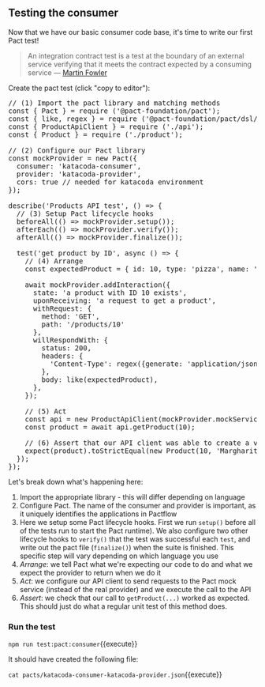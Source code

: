 ## Testing the consumer

Now that we have our basic consumer code base, it's time to write our first Pact test!

> An integration contract test is a test at the boundary of an external service verifying that it meets the contract expected by a consuming service — [Martin Fowler](https://martinfowler.com/bliki/IntegrationContractTest.html)




Create the pact
 test (click "copy to editor"):

<pre class="file" data-filename="consumer.pact.spec.js" data-target="replace">
// (1) Import the pact library and matching methods
const { Pact } = require ('@pact-foundation/pact');
const { like, regex } = require ('@pact-foundation/pact/dsl/matchers');
const { ProductApiClient } = require ('./api');
const { Product } = require ('./product');

// (2) Configure our Pact library
const mockProvider = new Pact({
  consumer: 'katacoda-consumer',
  provider: 'katacoda-provider',
  cors: true // needed for katacoda environment
});

describe('Products API test', () => {
  // (3) Setup Pact lifecycle hooks
  beforeAll(() => mockProvider.setup());
  afterEach(() => mockProvider.verify());
  afterAll(() => mockProvider.finalize());

  test('get product by ID', async () => {
    // (4) Arrange
    const expectedProduct = { id: 10, type: 'pizza', name: 'Margharita' }

    await mockProvider.addInteraction({
      state: 'a product with ID 10 exists',
      uponReceiving: 'a request to get a product',
      withRequest: {
        method: 'GET',
        path: '/products/10'
      },
      willRespondWith: {
        status: 200,
        headers: {
          'Content-Type': regex({generate: 'application/json; charset=utf-8', matcher: '^application\/json'}),
        },
        body: like(expectedProduct),
      },
    });

    // (5) Act
    const api = new ProductApiClient(mockProvider.mockService.baseUrl);
    const product = await api.getProduct(10);

    // (6) Assert that our API client was able to create a valid domain object
    expect(product).toStrictEqual(new Product(10, 'Margharita', 'pizza'));
  });
});
</pre>

Let's break down what's happening here:

1. Import the appropriate library - this will differ depending on language
2. Configure Pact. The name of the consumer and provider is important, as it uniquely identifies the applications in Pactflow
3. Here we setup some Pact lifecycle hooks. First we run `setup()` before all of the tests run to start the Pact runtime). We also configure two other lifecycle hooks to `verify()` that the test was successful each `test`, and write out the pact file (`finalize()`) when the suite is finished. This specific step will vary depending on which language you use
4. _Arrange_: we tell Pact what we're expecting our code to do and what we expect the provider to return when we do it
5. _Act_: we configure our API client to send requests to the Pact mock service (instead of the real provider) and we execute the call to the API
6. _Assert_: we check that our call to `getProduct(...)` worked as expected. This should just do what a regular unit test of this method does.

### Run the test

`npm run test:pact:consumer`{{execute}}

It should have created the following file:

`cat pacts/katacoda-consumer-katacoda-provider.json`{{execute}}